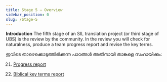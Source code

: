 ```yaml
---
title: Stage 5 – Overview
sidebar_position: 0
slug: /Stage-5
---
```




**Introduction** The fifth stage of an SIL translation project (or third stage of UBS) is the review by the community. In the review you will check for naturalness, produce a team progress report and revise the key terms.


ഇവിടെ താഴെക്കൊടുത്തിരിക്കുന്ന പാഠങ്ങൾ അതിനായി താങ്കളെ സഹായിക്കും:


 21. [Progress report](https://sillsdev.github.io/paratext-manual/21.PPR)


 22. [Biblical key terms report](https://sillsdev.github.io/paratext-manual/22.BTR)


